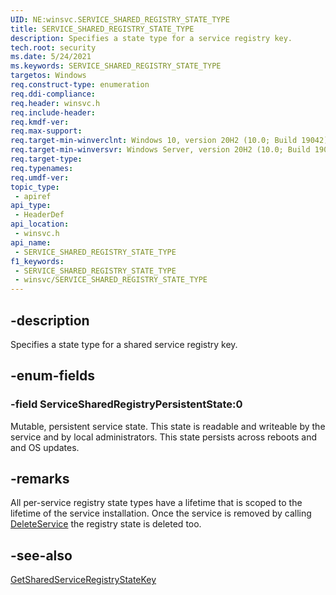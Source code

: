 ```yaml
---
UID: NE:winsvc.SERVICE_SHARED_REGISTRY_STATE_TYPE
title: SERVICE_SHARED_REGISTRY_STATE_TYPE
description: Specifies a state type for a service registry key.
tech.root: security
ms.date: 5/24/2021
ms.keywords: SERVICE_SHARED_REGISTRY_STATE_TYPE
targetos: Windows
req.construct-type: enumeration
req.ddi-compliance: 
req.header: winsvc.h
req.include-header: 
req.kmdf-ver: 
req.max-support: 
req.target-min-winverclnt: Windows 10, version 20H2 (10.0; Build 19042)
req.target-min-winversvr: Windows Server, version 20H2 (10.0; Build 19042)
req.target-type: 
req.typenames: 
req.umdf-ver: 
topic_type:
 - apiref
api_type:
 - HeaderDef
api_location:
 - winsvc.h
api_name:
 - SERVICE_SHARED_REGISTRY_STATE_TYPE
f1_keywords:
 - SERVICE_SHARED_REGISTRY_STATE_TYPE
 - winsvc/SERVICE_SHARED_REGISTRY_STATE_TYPE
---
```


## -description

Specifies a state type for a shared service registry key.

## -enum-fields

### -field ServiceSharedRegistryPersistentState:0

Mutable, persistent service state. This state is readable and writeable by the service and by local administrators. This state persists across reboots and and OS updates.

## -remarks

All per-service registry state types have a lifetime that is scoped to the lifetime of the service installation.
Once the service is removed by calling [DeleteService](/windows/win32/api/winsvc/ne-winsvc-DeleteService) the registry state is deleted too.

## -see-also

[GetSharedServiceRegistryStateKey](/windows/win32/api/winsvc/ne-winsvc-getsharedserviceregistrystatekey)

